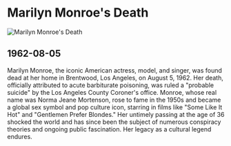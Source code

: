 # Marilyn Monroe's Death

![Marilyn Monroe's Death](https://media.gettyimages.com/id/3275316/photo/the-room-where-film-actress-marilyn-monroe-died.jpg?s=612x612&w=gi&k=20&c=4qNz_KdJ1OmYopFiyERHsLbwGGGzXolKl38ACmsxyf0=)

## 1962-08-05

Marilyn Monroe, the iconic American actress, model, and singer, was found dead at her home in Brentwood, Los Angeles, on August 5, 1962. Her death, officially attributed to acute barbiturate poisoning, was ruled a "probable suicide" by the Los Angeles County Coroner's office. Monroe, whose real name was Norma Jeane Mortenson, rose to fame in the 1950s and became a global sex symbol and pop culture icon, starring in films like "Some Like It Hot" and "Gentlemen Prefer Blondes." Her untimely passing at the age of 36 shocked the world and has since been the subject of numerous conspiracy theories and ongoing public fascination. Her legacy as a cultural legend endures.
